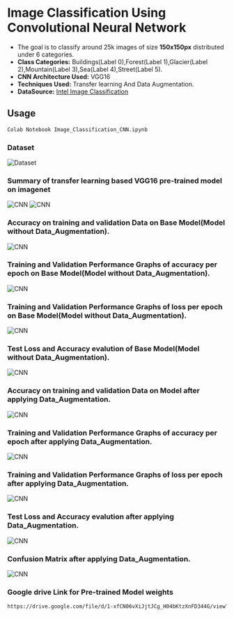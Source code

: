 # Image Classification Using Convolutional Neural Network

* The goal is to classify around 25k images of size **150x150px** distributed under 6 categories.  
* **Class Categories:**  Buildings(Label 0),Forest(Label 1),Glacier(Label 2),Mountain(Label 3),Sea(Label 4),Street(Label 5).
* **CNN Architecture Used:** VGG16
* **Techniques Used:** Transfer learning And Data Augmentation. 
* **DataSource:** [Intel Image Classification](https://www.kaggle.com/puneet6060/intel-image-classification)


## Usage

```bash
Colab Notebook Image_Classification_CNN.ipynb
```

### Dataset
![Dataset](https://i.ibb.co/sy2bdXF/Dataset.png)
### Summary of transfer learning based VGG16 pre-trained model on imagenet
![CNN](https://i.ibb.co/HDy6kwL/Capture1.png)
![CNN](https://i.ibb.co/r6d1YRf/Capture2.png)
### Accuracy on training and validation Data on Base Model(Model without Data_Augmentation).
![CNN](https://i.ibb.co/MChmv69/Capture1.png)
### Training and Validation Performance Graphs of accuracy per epoch on Base Model(Model without Data_Augmentation).
![CNN](https://i.ibb.co/S7P23mS/Capture2.png)
### Training and Validation Performance Graphs of loss per epoch on Base Model(Model without Data_Augmentation).
![CNN](https://i.ibb.co/gMP0DZM/Capture3.png)
### Test Loss and Accuracy evalution of Base Model(Model without Data_Augmentation).
![CNN](https://i.ibb.co/DMS9vdy/Capture4.png)


### Accuracy on training and validation Data on Model after applying Data_Augmentation.
![CNN](https://i.ibb.co/XxckV6y/Capture5.png)
### Training and Validation Performance Graphs of accuracy per epoch after applying Data_Augmentation.
![CNN](https://i.ibb.co/z8Gty6G/Capture6.png)
### Training and Validation Performance Graphs of loss per epoch after applying Data_Augmentation.
![CNN](https://i.ibb.co/b19PHCX/Capture7.png)
### Test Loss and Accuracy evalution after applying Data_Augmentation.
![CNN](https://i.ibb.co/f2jzQsf/Capture8.png)
### Confusion Matrix after applying Data_Augmentation.
![CNN](https://i.ibb.co/7STwk4w/Capture9.png)

### Google drive Link for Pre-trained Model weights
```bash
https://drive.google.com/file/d/1-xfCN06vXiJjtJCg_H04bKtzXnFD344G/view?usp=sharing
```

